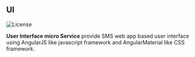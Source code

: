 ## UI

![License](http://img.shields.io/badge/license-GPLv3-blue.svg)

**User Interface micro Service** provide SMS web app based user interface 
 using AngularJS like javascript framework and AngularMaterial like
 CSS framework.